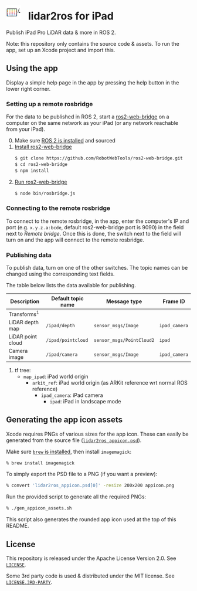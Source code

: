 # [![lidar2ros app icon](./app-icon/lidar2ros_appicon_rounded_readme.png)](./app-icon/lidar2ros_appicon.psd) &nbsp; lidar2ros for iPad

Publish iPad Pro LiDAR data & more in ROS 2.

Note: this repository only contains the source code & assets.
To run the app, set up an Xcode project and import this.

<!-- TODO link to app on the App Store once it's published -->

<!-- TODO add screenshot/demo -->

## Using the app

Display a simple help page in the app by pressing the help button in the lower right corner.

### Setting up a remote rosbridge

For the data to be published in ROS 2, start a [ros2-web-bridge](https://github.com/RobotWebTools/ros2-web-bridge) on a computer on the same network as your iPad (or any network reachable from your iPad).

0. Make sure [ROS 2 is installed](https://index.ros.org/doc/ros2/Installation/) and sourced
1. [Install ros2-web-bridge](https://github.com/RobotWebTools/ros2-web-bridge#install)
    ```sh
    $ git clone https://github.com/RobotWebTools/ros2-web-bridge.git
    $ cd ros2-web-bridge
    $ npm install
    ```
1. [Run ros2-web-bridge](https://github.com/RobotWebTools/ros2-web-bridge#run-examples)
    ```sh
    $ node bin/rosbridge.js
    ```

### Connecting to the remote rosbridge

To connect to the remote rosbridge, in the app, enter the computer's IP and port (e.g. `x.y.z.a:bcde`, default ros2-web-bridge port is 9090) in the field next to *Remote bridge*.
Once this is done, the switch next to the field will turn on and the app will connect to the remote rosbridge.

### Publishing data

To publish data, turn on one of the other switches.
The topic names can be changed using the corresponding text fields.

The table below lists the data available for publishing.

| Description            | Default topic name | Message type              | Frame ID      |
|------------------------|--------------------|---------------------------|---------------|
| Transforms<sup>1</sup> |                    |                           |               |
| LiDAR depth map        | `/ipad/depth`      | `sensor_msgs/Image`       | `ipad_camera` |
| LiDAR point cloud      | `/ipad/pointcloud` | `sensor_msgs/PointCloud2` | `ipad`        |
| Camera image           | `/ipad/camera`     | `sensor_msgs/Image`       | `ipad_camera` |

1. tf tree:
    *  `map_ipad`: iPad world origin
        * `arkit_ref`: iPad world origin (as ARKit reference wrt normal ROS reference)
            * `ipad_camera`: iPad camera
                * `ipad`: iPad in landscape mode

## Generating the app icon assets

Xcode requires PNGs of various sizes for the app icon.
These can easily be generated from the source file ([`lidar2ros_appicon.psd`](./app-icon/lidar2ros_appicon.psd)).

Make sure [`brew` is installed](https://brew.sh), then install `imagemagick`:

```zsh
% brew install imagemagick
```

To simply export the PSD file to a PNG (if you want a preview):

```zsh
% convert 'lidar2ros_appicon.psd[0]' -resize 200x200 appicon.png
```

Run the provided script to generate all the required PNGs:

```zsh
% ./gen_appicon_assets.sh
```

This script also generates the rounded app icon used at the top of this README.

## License

This repository is released under the Apache License Version 2.0.
See [`LICENSE`](./LICENSE).

Some 3rd party code is used & distributed under the MIT license.
See [`LICENSE.3RD-PARTY`](./LICENSE.3RD-PARTY).
